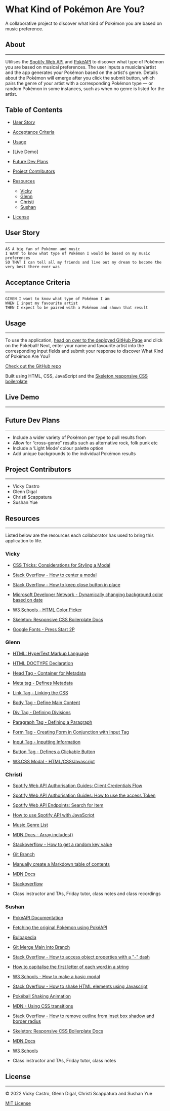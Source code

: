 # What Kind of Pokémon Are You?
A collaborative project to discover what kind of Pokémon you are based on music preference.

## About
---

Utilises the [Spotify Web API](https://developer.spotify.com/documentation/web-api/) and [PokéAPI](https://pokeapi.co/) to discover what type of Pokémon you are based on musical preferences. The user inputs a musician/artist and the app generates your Pokémon based on the artist's genre. Details about the Pokémon will emerge after you click the submit button, which pairs the genre of your artist with a corresponding Pokémon type — or random Pokémon in some instances, such as when no genre is listed for the artist.

## Table of Contents

* [User Story](#user-story)

* [Acceptance Criteria](#acceptance-criteria)

* [Usage](#usage)

* [Live Demo]

* [Future Dev Plans](#future-dev-plans)

* [Project Contributors](#project-contributors)

* [Resources](#resources)
    - [Vicky](#vicky)
    - [Glenn](#glenn)
    - [Christi](#vicky)
    - [Sushan](#sushan)

* [License](#license) 

## User Story
---
```
AS A big fan of Pokémon and music
I WANT to know what type of Pokémon I would be based on my music preferences
SO THAT I can tell all my friends and live out my dream to become the very best there ever was
```

## Acceptance Criteria
---
```
GIVEN I want to know what type of Pokémon I am
WHEN I input my favourite artist 
THEN I expect to be paired with a Pokémon and shown that result
```

## Usage
---
To use the application, [head on over to the deployed GitHub Page](https://jazzberriess.github.io/collab-what-pkmn-are-you/) and click on the Pokéball! 
Next, enter your name and favourite artist into the corresponding input fields and submit your response to discover What Kind of Pokémon Are You?

[Check out the GitHub repo](https://github.com/jazzberriess/collab-what-pkmn-are-you)

Built using HTML, CSS, JavaScript and the [Skeleton responsive CSS boilerplate](http://getskeleton.com/)

## Live Demo
---

## Future Dev Plans
---
* Include a wider variety of Pokémon per type to pull results from
* Allow for “cross-genre” results such as alternative rock, folk punk etc
* Include a ‘Light Mode’ colour palette option
* Add unique backgrounds to the individual Pokémon results

## Project Contributors
---
* Vicky Castro
* Glenn Digal
* Christi Scappatura
* Sushan Yue

## Resources
---

Listed below are the resources each collaborator has used to bring this application to life.

### Vicky

* [CSS Tricks: Considerations for Styling a Modal](https://css-tricks.com/considerations-styling-modal/)

* [Stack Overflow - How to center a modal](https://stackoverflow.com/questions/20944334/how-to-center-a-modal-window-on-a-page)

* [Stack Overflow - How to keep close button in place](https://stackoverflow.com/questions/68270999/keep-close-button-in-upper-right-corner-even-when-modal-scales)

* [Microsoft Developer Network - Dynamically changing background color based on date](https://social.msdn.microsoft.com/Forums/en-US/b3e8cce2-8932-4f40-8304-d935e823c179/dynamically-changing-background-color-of-web-page-based-on-date?forum=aspgettingstarted)

* [W3 Schools - HTML Color Picker](https://www.w3schools.com/colors/colors_picker.asp)

* [Skeleton: Responsive CSS Boilerplate Docs](http://getskeleton.com/)

* [Google Fonts - Press Start 2P](https://www.cufonfonts.com/font/press-start-2p)

### Glenn

* [HTML: HyperText Markup Language](https://developer.mozilla.org/en-US/docs/Web/HTML)

* [HTML DOCTYPE Declaration](https://www.w3schools.com/tags/tag_doctype.asp)

* [Head Tag - Container for Metadata](https://www.w3schools.com/tags/tag_head.asp)

* [Meta tag - Defines Metadata](https://www.w3schools.com/tags/tag_meta.asp)

* [Link Tag - Linking the CSS](https://www.w3schools.com/tags/tag_link.asp#:~:text=The%20tag%20defines%20the,element%2C%20it%20contains%20attributes%20only.)

* [Body Tag - Define Main Content](https://www.w3schools.com/tags/tag_body.asp#:~:text=The%20tag%20defines%20the,element%20in%20an%20HTML%20document.)

* [Div Tag - Defining Divisions](https://www.w3schools.com/tags/tag_div.asp#:~:text=The%20tag%20defines%20a,inside%20the%20tag!)

* [Paragraph Tag - Defining a Paragraph](https://www.w3schools.com/tags/tag_p.asp)

* [Form Tag - Creating Form in Conjunction with Input Tag](https://www.w3schools.com/tags/tag_form.asp)

* [Input Tag - Inputting Information](https://www.w3schools.com/tags/tag_input.asp)

* [Button Tag - Defines a Clickable Button](https://www.w3schools.com/tags/tag_button.asp)

* [W3.CSS Modal - HTML/CSS/Javascript](https://www.w3schools.com/w3css/w3css_modal.asp)

### Christi

* [Spotify Web API Authorisation Guides: Client Credentials Flow](https://developer.spotify.com/documentation/general/guides/authorization/client-credentials/)

* [Spotify Web API Authorisation Guides: How to use the access Token](https://developer.spotify.com/documentation/general/guides/authorization/use-access-token/)

* [Spotify Web API Endpoints: Search for Item](https://developer.spotify.com/documentation/web-api/reference/#/operations/search)

* [How to use Spotify API with JavaScript](https://www.youtube.com/watch?v=0dmS0He_czs)

* [Music Genre List](https://www.musicgenreslist.com/)

* [MDN Docs - Array.includes()](https://developer.mozilla.org/en-US/docs/Web/JavaScript/Reference/Global_Objects/Array/includes)

* [Stackoverflow - How to get a random key value](https://stackoverflow.com/questions/61042479/how-to-get-a-random-key-value-from-a-javascript-object)

* [Git Branch](https://sydney.bootcampcontent.com/university-of-sydney/USYD-VIRT-FSF-PT-02-2022-U-LOL/-/tree/main/03-JavaScript/01-Activities/27-Evr_Git-Branch)

* [Manually create a Markdown table of contents](https://www.setcorrect.com/portfolio/work11/)

* [MDN Docs](https://developer.mozilla.org/en-US/docs/Web)

* [Stackoverflow](https://stackoverflow.com/)

* Class instructor and TAs, Friday tutor, class notes and class recordings

### Sushan

* [PokéAPI Documentation](https://pokeapi.co/docs/v2#pokemon)

* [Fetching the original Pokémon using PokéAPI](https://medium.com/@sergio13prez/fetching-them-all-poke-api-62ca580981a2)

* [Bulbapedia](https://bulbapedia.bulbagarden.net/wiki/Main_Page)

* [Git Merge Main into Branch](https://www.togaware.com/linux/survivor/Git_Merge_Master_into.html)

* [Stack Overflow - How to access object properties with a "-" dash](https://stackoverflow.com/questions/13869627/unable-to-access-json-property-with-dash)

* [How to capitalise the first letter of each word in a string](https://www.tutorialspoint.com/how-to-capitalize-the-first-letter-of-each-word-in-a-string-using-javascript#:~:text=Courses-,How%20to%20capitalize%20the%20first%20letter%20of,in%20a%20string%20using%20JavaScript%3F&text=At%20first%2C%20you%20need%20to,()%20for%20the%20extracted%20character.)

* [W3 Schools - How to make a basic modal](https://www.w3schools.com/howto/howto_css_modals.asp)

* [Stack Overflow - How to shake HTML elements using Javascript](https://stackoverflow.com/questions/36962903/javascript-shake-html-element/37142149)

* [Pokéball Shaking Animation](https://codepen.io/ronniemon/pen/YXQVJZ)

* [MDN - Using CSS transitions](https://developer.mozilla.org/en-US/docs/Web/CSS/CSS_Transitions/Using_CSS_transitions)

* [Stack Overflow - How to remove outline from inset box shadow and border radius](https://stackoverflow.com/questions/27383957/how-to-remove-the-outline-when-using-inset-box-shadow-and-border-radius)

* [Skeleton: Responsive CSS Boilerplate Docs](http://getskeleton.com/)

* [MDN Docs](https://developer.mozilla.org/en-US/docs/Web)

* [W3 Schools](https://www.w3schools.com/)

* Class instructor and TAs, Friday tutor, class notes

## License 
---

&copy; 2022 Vicky Castro, Glenn Digal, Christi Scappatura and Sushan Yue

[MIT License](/LICENSE)